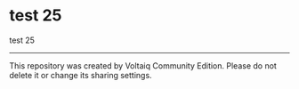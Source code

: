 # test 25

test 25

---

This repository was created by Voltaiq Community Edition. Please do not delete it or change its
sharing settings.

